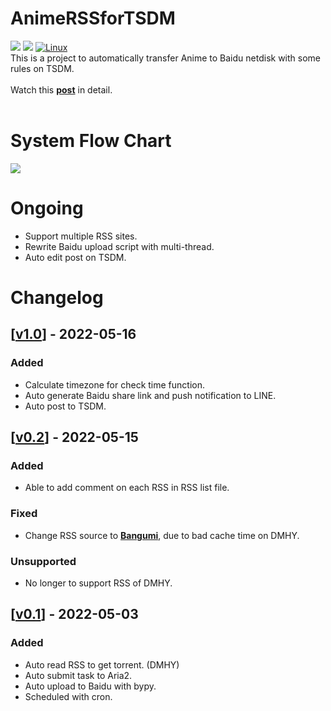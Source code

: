 # AnimeRSSforTSDM  
![](https://img.shields.io/badge/tag-v1.0-blue)  ![](https://img.shields.io/badge/maintaince%3F-yes-brightgreen)  [![Linux](https://svgshare.com/i/Zhy.svg)](https://svgshare.com/i/Zhy.svg)  
This is a project to automatically transfer Anime to Baidu netdisk with some rules on TSDM.
<br>
<br>
Watch this [**post**](https://www.tsdm39.net/forum.php?mod=viewthread&tid=1101198&fromuid=675439) in detail. 
<br>
<br>

# System Flow Chart
![](https://kdrive.ga/index.php/s/32de8CArz5yet5c/download)

# Ongoing
- Support multiple RSS sites.
- Rewrite Baidu upload script with multi-thread.
- Auto edit post on TSDM.

# Changelog
## [[v1.0](https://github.com/lee850220/AnimeRSSforTSDM/releases/tag/v1.0)] - 2022-05-16
### Added
- Calculate timezone for check time function.
- Auto generate Baidu share link and push notification to LINE.
- Auto post to TSDM.


## [[v0.2](https://github.com/lee850220/AnimeRSSforTSDM/commit/d74ce5285ebf1aa978048a879bed106098e240fb)] - 2022-05-15
### Added
- Able to add comment on each RSS in RSS list file.

### Fixed
- Change RSS source to [**Bangumi**](https://bangumi.moe/), due to bad cache time on DMHY.

### Unsupported
- No longer to support RSS of DMHY.

## [[v0.1](https://github.com/lee850220/AnimeRSSforTSDM/commit/3b8fbde57deb28212d3435d80270029f0b71a45e)] - 2022-05-03
### Added
- Auto read RSS to get torrent. (DMHY)
- Auto submit task to Aria2.
- Auto upload to Baidu with bypy.
- Scheduled with cron.